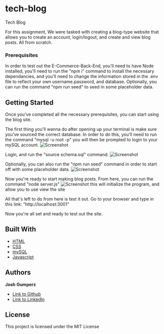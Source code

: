# tech-blog
Tech Blog

For this assignment, We were tasked with creating a blog-type website that allows you to create an account, login/logout, and create and view blog posts. All from scratch.

### Prerequisites

In order to test out the E-Commerce-Back-End, you'll need to have Node installed, you'll need to run the "npm i" command to install the necessary dependancies, and you'll need to change the information stored in the .env file to reflect your own username.password, and database. Optionally, you can run the command "npm run seed" to seed in some placeholder data.

## Getting Started

Once you've completed all the necessary prerequisites, you can start using the blog site. 


The first thing you'll wanna do after opening up your terminal is make sure you've sourced the correct database. In order to do this, you'll need to run the command "mysql -u root -p" you will then be prompted to login to your mySQL account.
![Screenshot](https://i.imgur.com/UxRpB3r.png)

Login, and run the "source schema.sql" command. 
![Screenshot](https://i.imgur.com/WXY2qLS.png)

Optionally, you can also run the "npm run seed" command in order to start off with some placeholder data.
![Screenshot](https://i.imgur.com/ruNhjJa.png)

Now you're ready to start making blog posts. From here, you can run the command "node server.js"
![Screenshot](https://i.imgur.com/1QRHQsS.png)
this will initialize the program, and allow you to use view the site

All that's left to do from here is test it out. Go to your browser and type in this link: "http://localhost:3001" 

Now you're all set and ready to test out the site. 

## Built With
* [HTML](https://developer.mozilla.org/en-US/search?q=html)
* [CSS](https://developer.mozilla.org/en-US/search?q=CSS)
* [mySQL](https://www.mysql.com/)
* [Javascript](https://developer.mozilla.org/en-US/docs/Web/JavaScript)


## Authors

**Josh Gumperz** 

- [Link to Github](https://github.com/JoshGumperz)
- [Link to LinkedIn](https://www.linkedin.com/in/josh-gumperz-8706a8185/)

## License

This project is licensed under the MIT License 
